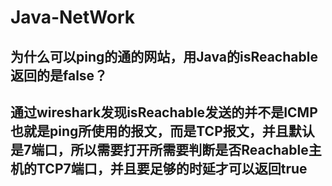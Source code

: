 # Java-NetWork
## 为什么可以ping的通的网站，用Java的isReachable返回的是false？
## 通过wireshark发现isReachable发送的并不是ICMP也就是ping所使用的报文，而是TCP报文，并且默认是7端口，所以需要打开所需要判断是否Reachable主机的TCP7端口，并且要足够的时延才可以返回true
